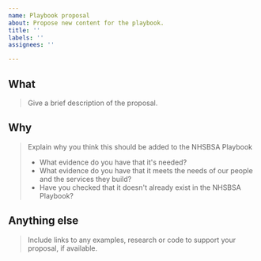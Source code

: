 ```yaml
---
name: Playbook proposal
about: Propose new content for the playbook.
title: ''
labels: ''
assignees: ''

---
```


## What
> Give a brief description of the proposal.

## Why
> Explain why you think this should be added to the NHSBSA Playbook
>
> - What evidence do you have that it's needed?
> - What evidence do you have that it meets the needs of our people and the services they build?
> - Have you checked that it doesn't already exist in the NHSBSA Playbook? 

## Anything else
> Include links to any examples, research or code to support your proposal, if available.
